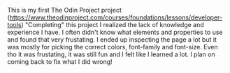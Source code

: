 This is my first The Odin Project project (https://www.theodinproject.com/courses/foundations/lessons/developer-tools)
"Completing" this project I realized the lack of knowledge and experience I have.
I often didn't know what elements and properties to use and found that very frustating.
I ended up inspecting the page a lot but it was mostly for picking the correct colors, font-family and font-size.
Even tho it was frustating, it was still fun and I felt like I learned a lot.
I plan on coming back to fix what I did wrong!
